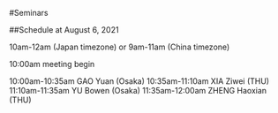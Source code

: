 #Seminars 

##Schedule at August 6, 2021

10am-12am (Japan timezone) or 9am-11am (China timezone)

10:00am meeting begin
    
10:00am-10:35am GAO Yuan (Osaka)
10:35am-11:10am XIA Ziwei (THU)
11:10am-11:35am YU Bowen (Osaka)
11:35am-12:00am ZHENG Haoxian (THU)





